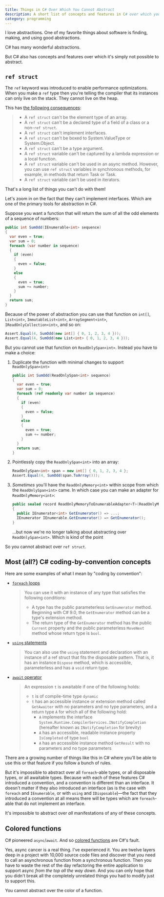 ```yaml
---
title: Things in C# Over Which You Cannot Abstract
description: A short list of concepts and features in C# over which you cannot abstract
category: programming
---
```


I love abstractions. One of my favorite things about software is finding, making, and using good abstractions.

C# has many wonderful abstractions.

But C# also has concepts and features over which it's simply not possible to abstract.

## `ref struct`

The `ref` keyword was introduced to enable performance optimizations. When you make a `ref` type then you're telling the compiler that its instances can only live on the stack. They cannot live on the heap.

This has [the following consequences](https://learn.microsoft.com/en-us/dotnet/csharp/language-reference/builtin-types/ref-struct):
> * A `ref struct` can't be the element type of an array.
> * A `ref struct` can't be a declared type of a field of a class or a non-`ref struct`.
> * A `ref struct` can't implement interfaces.
> * A `ref struct` can't be boxed to System.ValueType or System.Object.
> * A `ref struct` can't be a type argument.
> * A `ref struct` variable can't be captured by a lambda expression or a local function.
> * A `ref struct` variable can't be used in an async method. However, you can use `ref struct` variables in synchronous methods, for example, in methods that return Task or Task<TResult>.
> * A `ref struct` variable can't be used in iterators.

That's a long list of things you can't do with them!

Let's zoom in on the fact that they can't implement interfaces. Which are one of the primary tools for abstraction in C#.

Suppose you want a function that will return the sum of all the odd elements of a sequence of numbers:

```csharp
public int SumOdd(IEnumerable<int> sequence)
{
  var even = true;
  var sum = 0;
  foreach (var number in sequence)
  {
    if (even)
    {
      even = false;
    }
    else
    {
      even = true;
      sum += number;
    }
  }
  return sum;
}
```

Because of the power of abstraction you can use that function on `int[]`, `List<int>`, `ImmutableList<int>`, `ArraySegment<int>`, `IReadOnlyCollection<int>`, and so on:

```csharp
Assert.Equal(4, SumOdd(new int[] { 0, 1, 2, 3, 4 }));
Assert.Equal(4, SumOdd(new List<int> { 0, 1, 2, 3, 4 }));
```

But you cannot use that function on `ReadOnlySpan<int>`. Instead you have to make a choice:
1. Duplicate the function with minimal changes to support `ReadOnlySpan<int>`
   ```csharp
   public int SumOdd(ReadOnlySpan<int> sequence)
   {
     var even = true;
     var sum = 0;
     foreach (ref readonly var number in sequence)
     {
       if (even)
       {
         even = false;
       }
       else
       {
         even = true;
         sum += number;
       }
     }
     return sum;
   }
   ```
2. Pointlessly copy the `ReadOnlySpan<int>` into an array:
   ```csharp
   ReadOnlySpan<int> span = new int[] { 0, 1, 2, 3, 4 };
   Assert.Equal(4, SumOdd(span.ToArray()));
   ```
3. _Sometimes_ you'll have the `ReadOnlyMemory<int>` within scope from which the `ReadOnlySpan<int>` came. In which case you can make an adapter for `ReadOnlyMemory<int>`:
   ```csharp
   public sealed record ReadOnlyMemoryToEnumerableAdapter<T>(ReadOnlyMemory<T> Memory) : IEnumerable<T>
   {
     public IEnumerator<int> GetEnumerator() => ...;
     IEnumerator IEnumerable.GetEnumerator() => GetEnumerator();
   }
   ```
   ...but now we're no longer talking about abstracting over `ReadOnlySpan<int>`. Which is kind of the point

So you cannot abstract over `ref struct`.

## Most (all?) C# coding-by-convention concepts

Here are some examples of what I mean by "coding by convention":
* [`foreach` loops](https://learn.microsoft.com/en-us/dotnet/csharp/language-reference/statements/iteration-statements#the-foreach-statement)
  > You can use it with an instance of any type that satisfies the following conditions:
  >
  > * A type has the public parameterless `GetEnumerator` method. Beginning with C# 9.0, the `GetEnumerator` method can be a type's extension method.
  > * The return type of the `GetEnumerator` method has the public `Current` property and the public parameterless `MoveNext` method whose return type is `bool`.
* [`using` statements](https://learn.microsoft.com/en-us/dotnet/csharp/language-reference/statements/using)
  > You can also use the `using` statement and declaration with an instance of a ref struct that fits the disposable pattern. That is, it has an instance `Dispose` method, which is accessible, parameterless and has a `void` return type.
* [`await` operator](https://learn.microsoft.com/en-us/dotnet/csharp/language-reference/language-specification/expressions#12982-awaitable-expressions)
  > An expression `t` is awaitable if one of the following holds:
  > 
  > * `t` is of compile-time type `dynamic`
  > * `t` has an accessible instance or extension method called `GetAwaiter` with no parameters and no type parameters, and a return type `A` for which all of the following hold:
  >   * `A` implements the interface `System.Runtime.CompilerServices.INotifyCompletion` (hereafter known as `INotifyCompletion` for brevity)
  >   * `A` has an accessible, readable instance property `IsCompleted` of type `bool`
  >   * `A` has an accessible instance method `GetResult` with no parameters and no type parameters

There are a growing number of things like this in C# where you'll be able to use this or that feature if you follow a bunch of rules.

But it's impossible to abstract over all `foreach`-able types, or all disposable types, or all awaitable types. Because with each of these features C# introduced a convention, and a convention is different than an interface. It doesn't matter if they also introduced an interface (as is the case with `foreach` and `IEnumerable`, or with `using` and `IDisposable`)&mdash;the fact that they introduced a convention at all means there will be types which are `foreach`-able that do not implement an interface.

It's impossible to abstract over _all_ manifestations of any of these concepts.

## Colored functions

C# pioneered `async`/`await`. And so [colored functions](https://journal.stuffwithstuff.com/2015/02/01/what-color-is-your-function/) are C#'s fault.

Yes, async cancer is a real thing. I've experienced it. You are twelve layers deep in a project with 10,000 source code files and discover that you need to call an asynchronous function from a synchronous function. Then you have to waste the rest of the day refactoring the entire application to support async _from the top all the way down_. And you can only hope that you didn't break all the completely unrelated things you had to modify just to support this.

You cannot abstract over the color of a function.